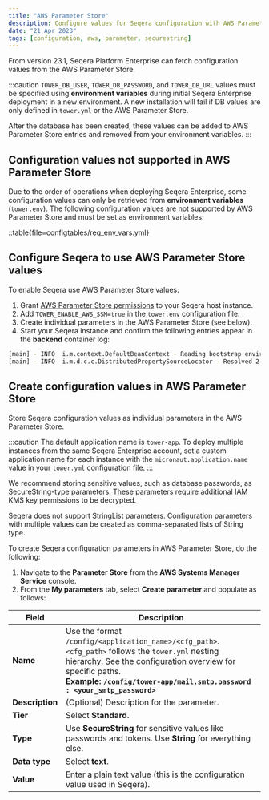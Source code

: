 ```yaml
---
title: "AWS Parameter Store"
description: Configure values for Seqera configuration with AWS Parameter Store
date: "21 Apr 2023"
tags: [configuration, aws, parameter, securestring]
---
```


From version 23.1, Seqera Platform Enterprise can fetch configuration values from the AWS Parameter Store.

:::caution
`TOWER_DB_USER`, `TOWER_DB_PASSWORD`, and `TOWER_DB_URL` values must be specified using **environment variables** during initial Seqera Enterprise deployment in a new environment. A new installation will fail if DB values are only defined in `tower.yml` or the AWS Parameter Store.

After the database has been created, these values can be added to AWS Parameter Store entries and removed from your environment variables.
:::

## Configuration values not supported in AWS Parameter Store

Due to the order of operations when deploying Seqera Enterprise, some configuration values can only be retrieved from **environment variables** (`tower.env`). The following configuration values are not supported by AWS Parameter Store and must be set as environment variables:

::table{file=configtables/req_env_vars.yml}

## Configure Seqera to use AWS Parameter Store values

To enable Seqera use AWS Parameter Store values:

1. Grant [AWS Parameter Store permissions](https://docs.aws.amazon.com/systems-manager/latest/userguide/sysman-paramstore-access.html) to your Seqera host instance.
2. Add `TOWER_ENABLE_AWS_SSM=true` in the `tower.env` configuration file.
3. Create individual parameters in the AWS Parameter Store (see below).
4. Start your Seqera instance and confirm the following entries appear in the **backend** container log:

```bash
[main] - INFO  i.m.context.DefaultBeanContext - Reading bootstrap environment configuration
[main] - INFO  i.m.d.c.c.DistributedPropertySourceLocator - Resolved 2 configuration sources from client: compositeConfigurationClient(AWS Parameter Store)
```

## Create configuration values in AWS Parameter Store

Store Seqera configuration values as individual parameters in the AWS Parameter Store.

:::caution
The default application name is `tower-app`. To deploy multiple instances from the same Seqera Enterprise account, set a custom application name for each instance with the `micronaut.application.name` value in your `tower.yml` configuration file.
:::

We recommend storing sensitive values, such as database passwords, as SecureString-type parameters. These parameters require additional IAM KMS key permissions to be decrypted.

Seqera does not support StringList parameters. Configuration parameters with multiple values can be created as comma-separated lists of String type.

To create Seqera configuration parameters in AWS Parameter Store, do the following:

1. Navigate to the **Parameter Store** from the **AWS Systems Manager Service** console.
2. From the **My parameters** tab, select **Create parameter** and populate as follows:

| Field           | Description                                                                                                                                                                                                                                                     |
| --------------- | --------------------------------------------------------------------------------------------------------------------------------------------------------------------------------------------------------------------------------------------------------------- |
| **Name**        | Use the format `/config/<application_name>/<cfg_path>`. `<cfg_path>` follows the `tower.yml` nesting hierarchy. See the [configuration overview](./overview) for specific paths.<br/>**Example: `/config/tower-app/mail.smtp.password : <your_smtp_password>`** |
| **Description** | (Optional) Description for the parameter.                                                                                                                                                                                                                       |
| **Tier**        | Select **Standard**.                                                                                                                                                                                                                                            |
| **Type**        | Use **SecureString** for sensitive values like passwords and tokens. Use **String** for everything else.                                                                                                                                                        |
| **Data type**   | Select **text**.                                                                                                                                                                                                                                                |
| **Value**       | Enter a plain text value (this is the configuration value used in Seqera).                                                                                                                                                                                      |
